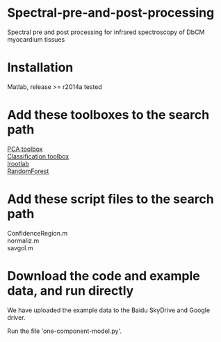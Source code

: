 # Spectral-pre-and-post-processing
Spectral pre and post processing for infrared spectroscopy of DbCM myocardium tissues<br>
# Installation
Matlab, release >= r2014a tested<br>
# Add these toolboxes to the search path
[PCA toolbox](https://michem.unimib.it/download/matlab-toolboxes)<br>
[Classification toolbox](https://michem.unimib.it/download/matlab-toolboxes)<br>
[Irootlab](http://trevisanj.github.io/irootlab)<br>
[RandomForest](https://github.com/jrderuiter/randomforest-matlab)<br>
# Add these script files to the search path
ConfidenceRegion.m<br>
normaliz.m<br>
savgol.m<br>
# Download the code and example data, and run directly
We have uploaded the example data to the Baidu SkyDrive and Google driver.<br>

Run the file 'one-component-model.py'.<br>


